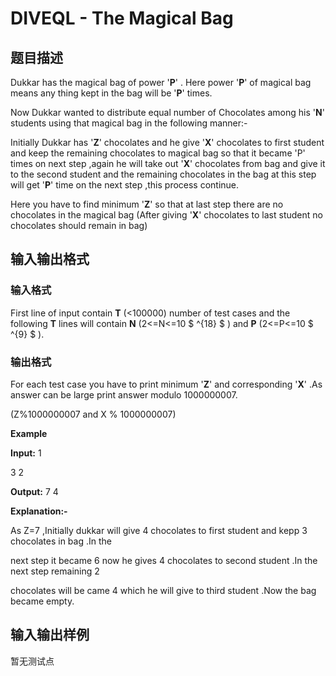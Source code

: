 # DIVEQL - The Magical Bag

## 题目描述

Dukkar has the magical bag of power '**P**' . Here power '**P**' of magical bag means any thing kept in the bag will be '**P**' times.

Now Dukkar wanted to distribute equal number of Chocolates among his '**N**' students using that magical bag in the following manner:-

Initially Dukkar has '**Z**' chocolates and he give '**X**' chocolates to first student and keep the remaining chocolates to magical bag so that it became 'P' times on next step ,again he will take out '**X**' chocolates from bag and give it to the second student and the remaining chocolates in the bag at this step will get '**P**' time on the next step ,this process continue.

Here you have to find minimum '**Z**' so that at last step there are no chocolates in the magical bag (After giving '**X**' chocolates to last student no chocolates should remain in bag)

## 输入输出格式

### 输入格式

First line of input contain **T** (<100000) number of test cases and the following **T** lines will contain **N** (2<=N<=10 $ ^{18} $ ) and **P** (2<=P<=10 $ ^{9} $ ).

### 输出格式

For each test case you have to print minimum '**Z**' and corresponding '**X**' .As answer can be large print answer modulo 1000000007.

(Z%1000000007 and X % 1000000007)

**Example**

**Input:** 1

3 2

**Output:** 7 4

**Explanation:-**

As Z=7 ,Initially dukkar will give 4 chocolates to first student and kepp 3 chocolates in bag .In the

next step it became 6 now he gives 4 chocolates to second student .In the next step remaining 2

chocolates will be came 4 which he will give to third student .Now the bag became empty.

## 输入输出样例

暂无测试点


